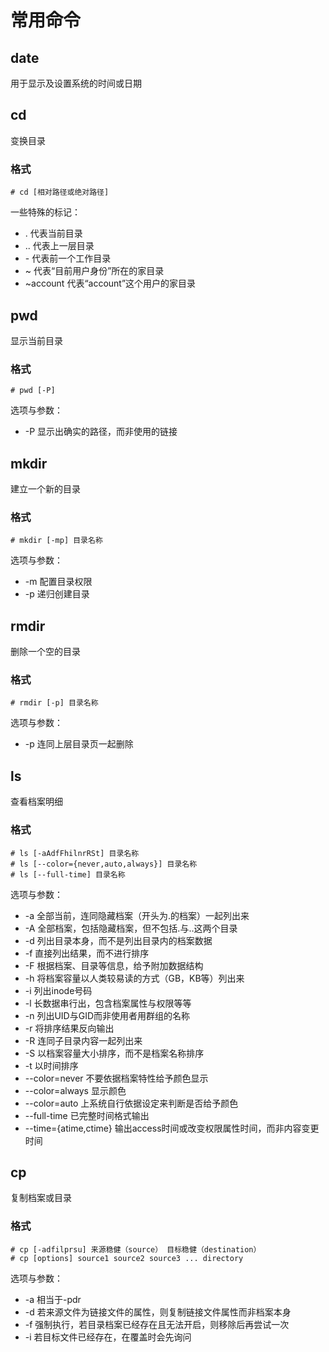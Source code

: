 # 常用命令

## date
用于显示及设置系统的时间或日期

## cd 
变换目录
### 格式
```
# cd [相对路径或绝对路径]
```
一些特殊的标记：
* .  代表当前目录
* .. 代表上一层目录
* \-  代表前一个工作目录
* ~ 代表“目前用户身份”所在的家目录
* ~account 代表“account”这个用户的家目录

## pwd
显示当前目录
### 格式
```
# pwd [-P]
```

选项与参数：
* -P 显示出确实的路径，而非使用的链接


## mkdir
建立一个新的目录
### 格式
```
# mkdir [-mp] 目录名称
```

选项与参数：
* -m 配置目录权限
* -p 递归创建目录

## rmdir
删除一个空的目录
### 格式
```
# rmdir [-p] 目录名称
```

选项与参数：
* -p 连同上层目录页一起删除

## ls
查看档案明细
### 格式
```
# ls [-aAdfFhilnrRSt] 目录名称
# ls [--color={never,auto,always}] 目录名称
# ls [--full-time] 目录名称
```

选项与参数：
* -a 全部当前，连同隐藏档案（开头为.的档案）一起列出来
* -A 全部档案，包括隐藏档案，但不包括.与..这两个目录
* -d 列出目录本身，而不是列出目录内的档案数据
* -f 直接列出结果，而不进行排序
* -F 根据档案、目录等信息，给予附加数据结构
* -h 将档案容量以人类较易读的方式（GB，KB等）列出来
* -i 列出inode号码
* -l 长数据串行出，包含档案属性与权限等等
* -n 列出UID与GID而非使用者用群组的名称
* -r 将排序结果反向输出
* -R 连同子目录内容一起列出来
* -S 以档案容量大小排序，而不是档案名称排序
* -t 以时间排序
* --color=never 不要依据档案特性给予颜色显示
* --color=always 显示颜色
* --color=auto 上系统自行依据设定来判断是否给予颜色
* --full-time 已完整时间格式输出
* --time={atime,ctime} 输出access时间或改变权限属性时间，而非内容变更时间

## cp
复制档案或目录

### 格式
```
# cp [-adfilprsu] 来源稳健（source） 目标稳健（destination）
# cp [options] source1 source2 source3 ... directory
```

选项与参数：
* -a 相当于-pdr
* -d 若来源文件为链接文件的属性，则复制链接文件属性而非档案本身
* -f 强制执行，若目录档案已经存在且无法开启，则移除后再尝试一次
* -i 若目标文件已经存在，在覆盖时会先询问
